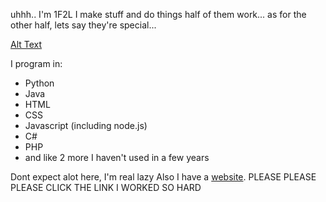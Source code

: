 uhhh.. I'm 1F2L
I make stuff and do things
half of them work... as for the other half, lets say they're special...

[Alt Text](https://www.gegeha.com/api/chopper/get-img)

I program in:
- Python
- Java
- HTML
- CSS
- Javascript (including node.js)
- C#
- PHP
- and like 2 more I haven't used in a few years

Dont expect alot here, I'm real lazy
Also I have a [website](https://www.gegeha.com). PLEASE PLEASE PLEASE CLICK THE LINK I WORKED SO HARD
